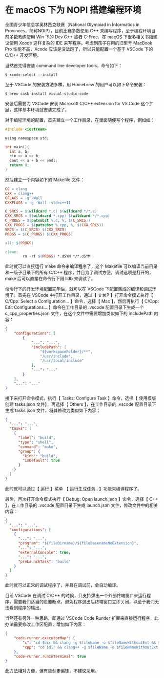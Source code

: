 # 在 macOS 下为 NOPI 搭建编程环境

全国青少年信息学奥林匹克联赛（National Olympiad in Informatics in Provinces，简称NOIP），目前比赛多数使用 C++ 来编写程序，至于编程环境目前多数教练使用 Win 下的 Dev C++ 或者 C-Free，在 macOS 下很多相关书籍建议使用 Xcode 这样复杂的 IDE 来写程序。考虑到孩子在用的旧型号 MacBook Pro 性能不高，Xcode 应该是没法跑了，所以只能配置一个基于 VSCode 下的 C/C++ 开发环境。


当然首先得安装 command line developer tools，命令如下：

```console
$ xcode-select --install
```

至于 VSCode 的安装方法多样，用 Homebrew 的用户可以如下命令安装：

```console
$ brew cask install visual-studio-code
```

安装后需要为 VSCode 安装 Microsoft C/C++ extension for VS Code 这个扩展，这样基本环境就安装完成了。


对于编程环境的配置，首先建立一个工作目录，在里面随便写个程序，例如如：

```C
#include <iostream>

using namespace std;

int main(){
  int a, b;
  cin >> a >> b; 
  cout << a + b << endl;
  return 0;
}
```

然后建立一个内容如下的 Makefile 文件：

```Makefile
CC = clang
CXX = clang++
CFLAGS = -g -Wall
CXXFLAGS = -g -Wall -std=c++11

C_SRCS = $(wildcard *.c) $(wildcard */*.c)
CXX_SRCS = $(wildcard *.cpp) $(wildcard */*.cpp)
C_PROGS = $(patsubst %.c, %, $(C_SRCS))
CXX_PROGS = $(patsubst %.cpp, %, $(CXX_SRCS))
SRCS = $(C_SRCS) $(CXX_SRCS)
PROGS = $(C_PROGS) $(CXX_PROGS)

all: $(PROGS)

clean:
        rm -rf $(PROGS) *.dSYM */*.dSYM
```

此时就可以直接运行 make 命令来编译程序了，这个 Makefile 可以编译当前目录和一级子目录下的所有 C/C++ 程序，并且为了调试方便，调试选项是打开的，make 后可以直接在命令行下用 lldb 来调试了。


命令行下的开发环境配置完毕后，就可以在 VSCode 下配置集成的编译和调试环境了。首先在 VSCode 中打开工作目录，通过【 ⇧⌘P 】打开命令模式执行【 C/Cpp: Select a Configuration… 】命令，选择【 Mac 】，然后再执行【 C/Cpp: Edit Configurations… 】命令在工作目录的 .vscode 配置目录下生成一个 c_cpp_properties.json 文件，在这个文件中需要增加类似如下的 includePath 内容：

```json
{
    "configurations": [
        {
            "...": "...",
            "includePath": [
                "${workspaceFolder}/**",
                "/usr/include",
                "/usr/local/include"
            ],
            "...": "..."
        }
    ],
    "...": "..."
}
```

接下来打开命令模式，执行【 Tasks: Configure Task  】命令，选择【 使用模版创建 tasks.json 文件】，再选择【 Others 】，在工作目录的 .vscode 配置目录下生成 tasks.json 文件，将其修改为类似如下内容：

```json
{
  "...": "...",
  "tasks": [
    {
      "label": "build",
      "type": "shell",
      "command": "make",
      "group": {
        "kind": "build",
        "isDefault": true
      }
    }
  ]
}
```

此时就可以通过【 运行 】菜单 【 运行生成任务.. 】功能来编译程序了。

最后，再次打开命令模式执行【 Debug: Open launch.json 】命令，选择【 C++ 】，在工作目录的 .vscode 配置目录下生成 launch.json 文件，修改文件中的相关内容：

```json
{
  "...": "...",
  "configurations": [
    {
      "...": "...",
      "program": "${fileDirname}/${fileBasenameNoExtension}",
      "...": "...",
      "externalConsole": true,
      "...": "...",
      "preLaunchTask": "build"
    }
  ]
}
```

此时就可以正常的调试程序了，并且在调试前，会自动编译。

目前 VSCode 在调试 C/C++ 的时候，只支持弹出一个外部终端窗口来运行程序，需要我们适当的设置断点，避免程序退出后终端窗口立即关闭，以至于我们无法看到程序的输出。


当然还有另外一种思路，即通过 VSCode Code Runder 扩展来直接运行程序，此办法需要修改工作区配置，增加如下内容：

```json
{
    "code-runner.executorMap": {
        "c": "cd $dir && clang -g $fileName -o $fileNameWithoutExt && $dir$fileNameWithoutExt",
        "cpp": "cd $dir && clang++ -g $fileName -o $fileNameWithoutExt && $dir$fileNameWithoutExt"
    },
    "code-runner.runInTerminal": true
}
```

此方法相对方便，但有些剑走偏锋，不建议采用。
